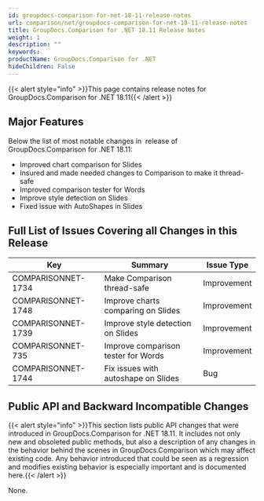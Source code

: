 ```yaml
---
id: groupdocs-comparison-for-net-18-11-release-notes
url: comparison/net/groupdocs-comparison-for-net-18-11-release-notes
title: GroupDocs.Comparison for .NET 18.11 Release Notes
weight: 1
description: ""
keywords: 
productName: GroupDocs.Comparison for .NET
hideChildren: False
---
```

{{< alert style="info" >}}This page contains release notes for GroupDocs.Comparison for .NET 18.11{{< /alert >}}

## Major Features

Below the list of most notable changes in  release of GroupDocs.Comparison for .NET 18.11:

*   Improved chart comparison for Slides
*   Insured and made needed changes to Comparison to make it thread-safe
*   Improved comparison tester for Words
*   Improve style detection on Slides
*   Fixed issue with AutoShapes in Slides

## Full List of Issues Covering all Changes in this Release

| Key | Summary | Issue Type |
| --- | --- | --- |
| COMPARISONNET-1734  | Make Comparison thread-safe | Improvement |
| COMPARISONNET-1748 | Improve charts comparing on Slides | Improvement |
| COMPARISONNET-1739 | Improve style detection on Slides | Improvement |
| COMPARISONNET-735  | Improve comparison tester for Words | Improvement |
| COMPARISONNET-1744 | Fix issues with autoshape on Slides | Bug |

## Public API and Backward Incompatible Changes

{{< alert style="info" >}}This section lists public API changes that were introduced in GroupDocs.Comparison for .NET 18.11. It includes not only new and obsoleted public methods, but also a description of any changes in the behavior behind the scenes in GroupDocs.Comparison which may affect existing code. Any behavior introduced that could be seen as a regression and modifies existing behavior is especially important and is documented here.{{< /alert >}}

None.
